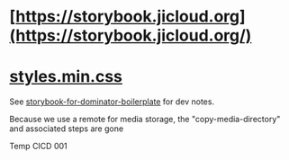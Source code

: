 # [https://storybook.jicloud.org](https://storybook.jicloud.org/)

# [styles.min.css](https://storybook.jicloud.org/dist/styles.min.css)

See [storybook-for-dominator-boilerplate](https://github.com/dakom/storybook-for-dominator-boilerplate) for dev notes.

Because we use a remote for media storage, the "copy-media-directory" and associated steps are gone

Temp CICD 001